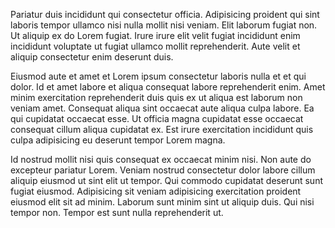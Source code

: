 Pariatur duis incididunt qui consectetur officia. Adipisicing proident qui sint laboris tempor ullamco nisi nulla mollit nisi veniam. Elit laborum fugiat non. Ut aliquip ex do Lorem fugiat. Irure irure elit velit fugiat incididunt enim incididunt voluptate ut fugiat ullamco mollit reprehenderit. Aute velit et aliquip consectetur enim deserunt duis.

Eiusmod aute et amet et Lorem ipsum consectetur laboris nulla et et qui dolor. Id et amet labore et aliqua consequat labore reprehenderit enim. Amet minim exercitation reprehenderit duis quis ex ut aliqua est laborum non veniam amet. Consequat aliqua sint occaecat aute aliqua culpa labore. Ea qui cupidatat occaecat esse. Ut officia magna cupidatat esse occaecat consequat cillum aliqua cupidatat ex. Est irure exercitation incididunt quis culpa adipisicing eu deserunt tempor Lorem magna.

Id nostrud mollit nisi quis consequat ex occaecat minim nisi. Non aute do excepteur pariatur Lorem. Veniam nostrud consectetur dolor labore cillum aliquip eiusmod ut sint elit ut tempor. Qui commodo cupidatat deserunt sunt fugiat eiusmod. Adipisicing sit veniam adipisicing exercitation proident eiusmod elit sit ad minim. Laborum sunt minim sint ut aliquip duis. Qui nisi tempor non. Tempor est sunt nulla reprehenderit ut.